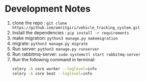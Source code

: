 # Development Notes

1. clone the repo : `git clone https://github.com/amritgiri/vehicle_tracking_system.git`
2. Install the dependencies : `pip install -r requirements`
3. make migration: `python3 manage.py makemigration`
4. migrate: `python3 manage.py migrate`
5. Run server: `python3 manage.py runserver`
6. Run rabbitmq-server: `sudo systemctl start rabbitmq-server`
7. Run the following command in terminal: 
    ```bash
    celery -A core worker --loglevel=info
    celery -A core beat --loglevel=info
    ```